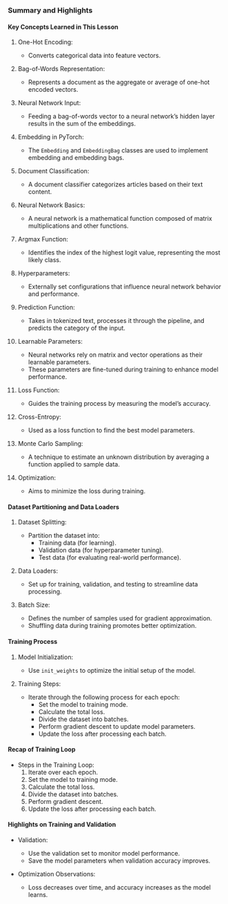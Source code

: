 ### Summary and Highlights

#### Key Concepts Learned in This Lesson

1. One-Hot Encoding:
   - Converts categorical data into feature vectors.
2. Bag-of-Words Representation:

   - Represents a document as the aggregate or average of one-hot encoded vectors.

3. Neural Network Input:

   - Feeding a bag-of-words vector to a neural network’s hidden layer results in the sum of the embeddings.

4. Embedding in PyTorch:

   - The `Embedding` and `EmbeddingBag` classes are used to implement embedding and embedding bags.

5. Document Classification:

   - A document classifier categorizes articles based on their text content.

6. Neural Network Basics:

   - A neural network is a mathematical function composed of matrix multiplications and other functions.

7. Argmax Function:

   - Identifies the index of the highest logit value, representing the most likely class.

8. Hyperparameters:

   - Externally set configurations that influence neural network behavior and performance.

9. Prediction Function:

   - Takes in tokenized text, processes it through the pipeline, and predicts the category of the input.

10. Learnable Parameters:

    - Neural networks rely on matrix and vector operations as their learnable parameters.
    - These parameters are fine-tuned during training to enhance model performance.

11. Loss Function:

    - Guides the training process by measuring the model’s accuracy.

12. Cross-Entropy:

    - Used as a loss function to find the best model parameters.

13. Monte Carlo Sampling:

    - A technique to estimate an unknown distribution by averaging a function applied to sample data.

14. Optimization:
    - Aims to minimize the loss during training.

#### Dataset Partitioning and Data Loaders

1. Dataset Splitting:

   - Partition the dataset into:
     - Training data (for learning).
     - Validation data (for hyperparameter tuning).
     - Test data (for evaluating real-world performance).

2. Data Loaders:

   - Set up for training, validation, and testing to streamline data processing.

3. Batch Size:
   - Defines the number of samples used for gradient approximation.
   - Shuffling data during training promotes better optimization.

#### Training Process

1. Model Initialization:

   - Use `init_weights` to optimize the initial setup of the model.

2. Training Steps:
   - Iterate through the following process for each epoch:
     - Set the model to training mode.
     - Calculate the total loss.
     - Divide the dataset into batches.
     - Perform gradient descent to update model parameters.
     - Update the loss after processing each batch.

#### Recap of Training Loop

- Steps in the Training Loop:
  1. Iterate over each epoch.
  2. Set the model to training mode.
  3. Calculate the total loss.
  4. Divide the dataset into batches.
  5. Perform gradient descent.
  6. Update the loss after processing each batch.

#### Highlights on Training and Validation

- Validation:

  - Use the validation set to monitor model performance.
  - Save the model parameters when validation accuracy improves.

- Optimization Observations:
  - Loss decreases over time, and accuracy increases as the model learns.
